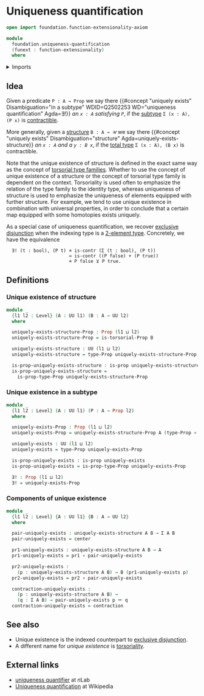 # Uniqueness quantification

```agda
open import foundation.function-extensionality-axiom

module
  foundation.uniqueness-quantification
  (funext : function-extensionality)
  where
```

<details><summary>Imports</summary>

```agda
open import foundation.dependent-pair-types
open import foundation.torsorial-type-families funext
open import foundation.universe-levels

open import foundation-core.contractible-types
open import foundation-core.function-types
open import foundation-core.identity-types
open import foundation-core.propositions
```

</details>

## Idea

Given a predicate `P : A → Prop` we say there
{{#concept "uniquely exists" Disambiguation="in a subtype" WDID=Q2502253 WD="uniqueness quantification" Agda=∃!}}
_an `x : A` satisfying `P`_, if the [subtype](foundation-core.subtypes.md)
`Σ (x : A), (P x)` is [contractible](foundation-core.contractible-types.md).

More generally, given a [structure](foundation.structure.md) `B : A → 𝒰` we say
there
{{#concept "uniquely exists" Disambiguation="structure" Agda=uniquely-exists-structure}}
_an `x : A` and a `y : B x`_, if the
[total type](foundation.dependent-pair-types.md) `Σ (x : A), (B x)` is
contractible.

Note that the unique existence of structure is defined in the exact same way as
the concept of
[torsorial type families](foundation-core.torsorial-type-families.md). Whether
to use the concept of unique existence of a structure or the concept of
torsorial type family is dependent on the context. Torsoriality is used often to
emphasize the relation of the type family to the identity type, whereas
uniqueness of structure is used to emphasize the uniqueness of elements equipped
with further structure. For example, we tend to use unique existence in
combination with universal properties, in order to conclude that a certain map
equipped with some homotopies exists uniquely.

As a special case of uniqueness quantification, we recover
[exclusive disjunction](foundation.exclusive-disjunction.md) when the indexing
type is a [2-element type](univalent-combinatorics.2-element-types.md).
Concretely, we have the equivalence

```text
  ∃! (t : bool), (P t) ≐ is-contr (Σ (t : bool), (P t))
                       ≃ is-contr ((P false) + (P true))
                       ≐ P false ⊻ P true.
```

## Definitions

### Unique existence of structure

```agda
module _
  {l1 l2 : Level} (A : UU l1) (B : A → UU l2)
  where

  uniquely-exists-structure-Prop : Prop (l1 ⊔ l2)
  uniquely-exists-structure-Prop = is-torsorial-Prop B

  uniquely-exists-structure : UU (l1 ⊔ l2)
  uniquely-exists-structure = type-Prop uniquely-exists-structure-Prop

  is-prop-uniquely-exists-structure : is-prop uniquely-exists-structure
  is-prop-uniquely-exists-structure =
    is-prop-type-Prop uniquely-exists-structure-Prop
```

### Unique existence in a subtype

```agda
module _
  {l1 l2 : Level} (A : UU l1) (P : A → Prop l2)
  where

  uniquely-exists-Prop : Prop (l1 ⊔ l2)
  uniquely-exists-Prop = uniquely-exists-structure-Prop A (type-Prop ∘ P)

  uniquely-exists : UU (l1 ⊔ l2)
  uniquely-exists = type-Prop uniquely-exists-Prop

  is-prop-uniquely-exists : is-prop uniquely-exists
  is-prop-uniquely-exists = is-prop-type-Prop uniquely-exists-Prop

  ∃! : Prop (l1 ⊔ l2)
  ∃! = uniquely-exists-Prop
```

### Components of unique existence

```agda
module _
  {l1 l2 : Level} {A : UU l1} {B : A → UU l2}
  where

  pair-uniquely-exists : uniquely-exists-structure A B → Σ A B
  pair-uniquely-exists = center

  pr1-uniquely-exists : uniquely-exists-structure A B → A
  pr1-uniquely-exists = pr1 ∘ pair-uniquely-exists

  pr2-uniquely-exists :
    (p : uniquely-exists-structure A B) → B (pr1-uniquely-exists p)
  pr2-uniquely-exists = pr2 ∘ pair-uniquely-exists

  contraction-uniquely-exists :
    (p : uniquely-exists-structure A B) →
    (q : Σ A B) → pair-uniquely-exists p ＝ q
  contraction-uniquely-exists = contraction
```

## See also

- Unique existence is the indexed counterpart to
  [exclusive disjunction](foundation.exclusive-disjunction.md).
- A different name for _unique existence_ is
  [torsoriality](foundation.torsorial-type-families.md).

## External links

- [uniqueness quantifier](https://ncatlab.org/nlab/show/uniqueness+quantifier)
  at $n$Lab
- [Uniqueness quantification](https://en.wikipedia.org/wiki/Uniqueness_quantification)
  at Wikipedia
